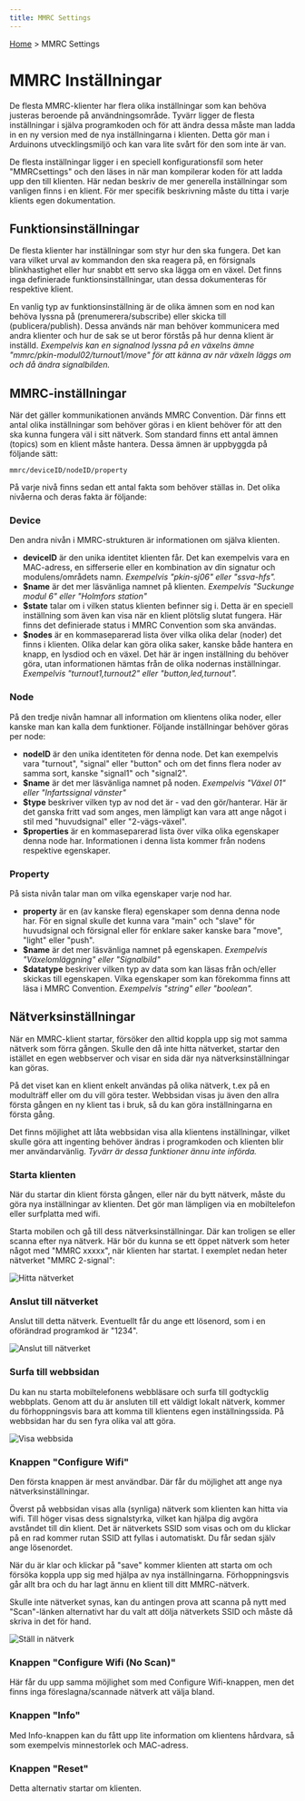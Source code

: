 ```yaml
---
title: MMRC Settings
---
```

[Home](README.md) > MMRC Settings


# MMRC Inställningar
De flesta MMRC-klienter har flera olika inställningar som kan behöva justeras beroende på användningsområde. Tyvärr ligger de flesta inställningar i själva programkoden och för att ändra dessa måste man ladda in en ny version med de nya inställningarna i klienten. Detta gör man i Arduinons utvecklingsmiljö och kan vara lite svårt för den som inte är van.

De flesta inställningar ligger i en speciell konfigurationsfil som heter "MMRCsettings" och den läses in när man kompilerar koden för att ladda upp den till klienten. Här nedan beskriv de mer generella inställningar som vanligen finns i en klient. För mer specifik beskrivning måste du titta i varje klients egen dokumentation.


## Funktionsinställningar
De flesta klienter har inställningar som styr hur den ska fungera. Det kan vara vilket urval av kommandon den ska reagera på, en försignals blinkhastighet eller hur snabbt ett servo ska lägga om en växel. Det finns inga definierade funktionsinställningar, utan dessa dokumenteras för respektive klient.

En vanlig typ av funktionsinställning är de olika ämnen som en nod kan behöva lyssna på (prenumerera/subscribe) eller skicka till (publicera/publish). Dessa används när man behöver kommunicera med andra klienter och hur de sak se ut beror förstås på hur denna klient är inställd. _Exempelvis kan en signalnod lyssna på en växelns ämne "mmrc/pkin-modul02/turnout1/move" för att känna av när växeln läggs om och då ändra signalbilden._


## MMRC-inställningar
När det gäller kommunikationen används MMRC Convention. Där finns ett antal olika inställningar som behöver göras i en klient behöver för att den ska kunna fungera väl i sitt nätverk. Som standard finns ett antal ämnen (topics) som en klient måste hantera. Dessa ämnen är uppbyggda på följande sätt:

`mmrc/deviceID/nodeID/property`

På varje nivå finns sedan ett antal fakta som behöver ställas in. Det olika nivåerna och deras fakta är följande:


### Device
Den andra nivån i MMRC-strukturen är informationen om själva klienten. 

- **deviceID** är den unika identitet klienten får. Det kan exempelvis vara en MAC-adress, en sifferserie eller en kombination av din signatur och modulens/områdets namn. _Exempelvis "pkin-sj06" eller "ssva-hfs"._
- **$name** är det mer läsvänliga namnet på klienten. _Exempelvis "Suckunge modul 6" eller "Holmfors station"_
- **$state** talar om i vilken status klienten befinner sig i. Detta är en speciell inställning som även kan visa när en klient plötslig slutat fungera. Här finns det definierade status i MMRC Convention som ska användas.
- **$nodes** är en kommaseparerad lista över vilka olika delar (noder) det finns i klienten. Olika delar kan göra olika saker, kanske både hantera en knapp, en lysdiod och en växel. Det här är ingen inställning du behöver göra, utan informationen hämtas från de olika nodernas inställningar. _Exempelvis "turnout1,turnout2" eller "button,led,turnout"._


### Node
På den tredje nivån hamnar all information om klientens olika noder, eller kanske man kan kalla dem funktioner. Följande inställningar behöver göras per node:

- **nodeID** är den unika identiteten för denna node. Det kan exempelvis vara "turnout", "signal" eller "button" och om det finns flera noder av samma sort, kanske "signal1" och "signal2".
- **$name** är det mer läsvänliga namnet på noden. _Exempelvis "Växel 01" eller "Infartssignal vänster"_
- **$type** beskriver vilken typ av nod det är - vad den gör/hanterar. Här är det ganska fritt vad som anges, men lämpligt kan vara att ange något i stil med "huvudsignal" eller "2-vägs-växel".
- **$properties** är en kommaseparerad lista över vilka olika egenskaper denna node har. Informationen i denna lista kommer från nodens respektive egenskaper.


### Property
På sista nivån talar man om vilka egenskaper varje nod har.

- **property** är en (av kanske flera) egenskaper som denna denna node har. För en signal skulle det kunna vara "main" och "slave" för huvudsignal och försignal eller för enklare saker kanske bara "move", "light" eller "push".
- **$name** är det mer läsvänliga namnet på egenskapen. _Exempelvis "Växelomläggning" eller "Signalbild"_
- **$datatype** beskriver vilken typ av data som kan läsas från och/eller skickas till egenskapen. Vilka egenskaper som kan förekomma finns att läsa i MMRC Convention. _Exempelvis "string" eller "boolean"._


## Nätverksinställningar
När en MMRC-klient startar, försöker den alltid koppla upp sig mot samma nätverk som förra gången. Skulle den då inte hitta nätverket, startar den istället en egen webbserver och visar en sida där nya nätverksinställningar kan göras.

På det viset kan en klient enkelt användas på olika nätverk, t.ex på en modulträff eller om du vill göra tester. Webbsidan visas ju även den allra första gången en ny klient tas i bruk, så du kan göra inställningarna en första gång.

Det finns möjlighet att låta webbsidan visa alla klientens inställningar, vilket skulle göra att ingenting behöver ändras i programkoden och klienten blir mer användarvänlig. _Tyvärr är dessa funktioner ännu inte införda._


### Starta klienten
När du startar din klient första gången, eller när du bytt nätverk, måste du göra nya inställningar av klienten. Det gör man lämpligen via en mobiltelefon eller surfplatta med wifi.

Starta mobilen och gå till dess nätverksinställningar. Där kan troligen se eller scanna efter nya nätverk. Här bör du kunna se ett öppet nätverk som heter något med "MMRC xxxxx", när klienten har startat. I exemplet nedan heter nätverket "MMRC 2-signal":

![Hitta nätverket](assets/pix/WifiManager01.png)


### Anslut till nätverket
Anslut till detta nätverk. Eventuellt får du ange ett lösenord, som i en oförändrad programkod är "1234".

![Anslut till nätverket](assets/pix/WifiManager02.png)


### Surfa till webbsidan
Du kan nu starta mobiltelefonens webbläsare och surfa till godtycklig webbplats. Genom att du är ansluten till ett väldigt lokalt nätverk, kommer du förhoppningsvis bara att komma till klientens egen inställningssida. På webbsidan har du sen fyra olika val att göra.

![Visa webbsida](assets/pix/WifiManager03.png)


### Knappen "Configure Wifi"
Den första knappen är mest användbar. Där får du möjlighet att ange nya nätverksinställningar.

Överst på webbsidan visas alla (synliga) nätverk som klienten kan hitta via wifi. Till höger visas dess signalstyrka, vilket kan hjälpa dig avgöra avståndet till din klient. Det är nätverkets SSID som visas och om du klickar på en rad kommer rutan SSID att fyllas i automatiskt. Du får sedan själv ange lösenordet.

När du är klar och klickar på "save" kommer klienten att starta om och försöka koppla upp sig med hjälpa av nya inställningarna. Förhoppningsvis går allt bra och du har lagt ännu en klient till ditt MMRC-nätverk.

Skulle inte nätverket synas, kan du antingen prova att scanna på nytt med "Scan"-länken alternativt har du valt att dölja nätverkets SSID och måste då skriva in det för hand.

![Ställ in nätverk](assets/pix/WifiManager04.png)

### Knappen "Configure Wifi (No Scan)"
Här får du upp samma möjlighet som med Configure Wifi-knappen, men det finns inga föreslagna/scannade nätverk att välja bland.


### Knappen "Info"
Med Info-knappen kan du fått upp lite information om klientens hårdvara, så som exempelvis minnestorlek och MAC-adress.


### Knappen "Reset"
Detta alternativ startar om klienten.
